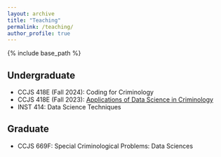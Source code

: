 ```yaml
---
layout: archive
title: "Teaching"
permalink: /teaching/
author_profile: true
---
```




{% include base_path %}

## Undergraduate
- CCJS 418E (Fall 2024): Coding for Criminology
- CCJS 418E (Fall 2023): [Applications of Data Science in Criminology](ccjs418e)
- INST 414: Data Science Techniques

## Graduate
- CCJS 669F:  Special Criminological Problems: Data Sciences